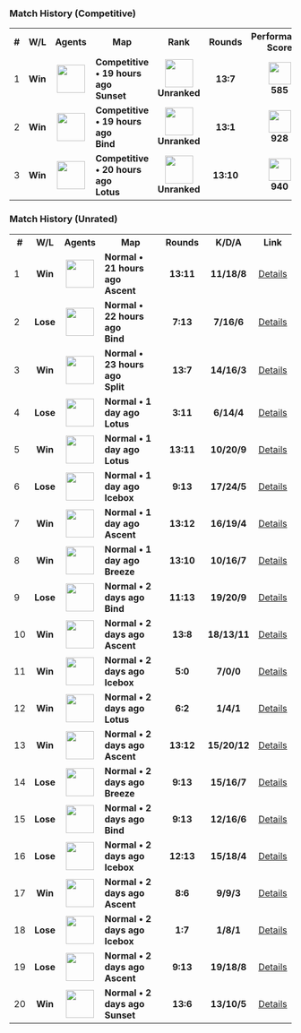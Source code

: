 <h3>Match History (Competitive)</h3>
<table>
  <tr>
    <th>#</th>
    <th>W/L</th>
    <th>Agents</th>
    <th>Map</th>
    <th>Rank</th>
    <th>Rounds</th>
    <th>Performance Score</th>
    <th>K/D/A</th>
    <th>Link</th>
  </tr><tr>
      <td>1</td>
      <td align="center">
        <b>Win</b>
      </td><td align="center">
          <img src="https://titles.trackercdn.com/valorant-api/agents/add6443a-41bd-e414-f6ad-e58d267f4e95/displayicon.png" width="50">
        </td>
        <td>
          <b>
            Competitive • 19 hours ago
            <br>
            Sunset
          </b>
        </td>
        <td align="center">
          <img src="https://trackercdn.com/cdn/tracker.gg/valorant/icons/tiersv2/0.png" width="50">
          <br>
          <b>Unranked</b>
        </td>
        <td align="center">
          <b>13:7</b>
        </td>
        <td align="center">
          <img src="https://trackercdn.com/cdn/tracker.gg/img/tracker-score/trn-rating-b.svg" width="40">
          <br>
          <b>585</b>
        </td>
        <td align="center">
          <b>15/13/3</b>
        </td>
        <td>
          <a href="./matches/compe/0d9eaad3-41cc-48b7-ac4a-0d658d8666e3.md">
            Details
          </a>
        </td></tr><tr>
      <td>2</td>
      <td align="center">
        <b>Win</b>
      </td><td align="center">
          <img src="https://titles.trackercdn.com/valorant-api/agents/8e253930-4c05-31dd-1b6c-968525494517/displayicon.png" width="50">
        </td>
        <td>
          <b>
            Competitive • 19 hours ago
            <br>
            Bind
          </b>
        </td>
        <td align="center">
          <img src="https://trackercdn.com/cdn/tracker.gg/valorant/icons/tiersv2/0.png" width="50">
          <br>
          <b>Unranked</b>
        </td>
        <td align="center">
          <b>13:1</b>
        </td>
        <td align="center">
          <img src="https://trackercdn.com/cdn/tracker.gg/img/tracker-score/trn-rating-s.svg" width="40">
          <br>
          <b>928</b>
        </td>
        <td align="center">
          <b>14/3/5</b>
        </td>
        <td>
          <a href="./matches/compe/289b942a-9e1e-47a9-ab0d-c6ffb659b9ad.md">
            Details
          </a>
        </td></tr><tr>
      <td>3</td>
      <td align="center">
        <b>Win</b>
      </td><td align="center">
          <img src="https://titles.trackercdn.com/valorant-api/agents/add6443a-41bd-e414-f6ad-e58d267f4e95/displayicon.png" width="50">
        </td>
        <td>
          <b>
            Competitive • 20 hours ago
            <br>
            Lotus
          </b>
        </td>
        <td align="center">
          <img src="https://trackercdn.com/cdn/tracker.gg/valorant/icons/tiersv2/0.png" width="50">
          <br>
          <b>Unranked</b>
        </td>
        <td align="center">
          <b>13:10</b>
        </td>
        <td align="center">
          <img src="https://trackercdn.com/cdn/tracker.gg/img/tracker-score/trn-rating-s.svg" width="40">
          <br>
          <b>940</b>
        </td>
        <td align="center">
          <b>27/11/5</b>
        </td>
        <td>
          <a href="./matches/compe/9ce6dd8f-6621-4adc-a0d4-a7b8f212c8a0.md">
            Details
          </a>
        </td></tr></table>

<h3>Match History (Unrated)</h3>
<table>
  <tr>
    <th>#</th>
    <th>W/L</th>
    <th>Agents</th>
    <th>Map</th>
    <th>Rounds</th>
    <th>K/D/A</th>
    <th>Link</th>
  </tr><tr>
      <td>1</td>
      <td align="center">
        <b>Win</b>
      </td><td align="center">
          <img src="https://titles.trackercdn.com/valorant-api/agents/8e253930-4c05-31dd-1b6c-968525494517/displayicon.png" width="50">
        </td>
        <td>
          <b>
            Normal • 21 hours ago
            <br>
            Ascent
          </b>
        </td>
        <td align="center">
          <b>13:11</b>
        </td>
        <td align="center">
          <b>11/18/8</b>
        </td>
        <td>
          <a href="./matches/unrated/1a527088-691e-480a-8647-ec79a5c71e5d.md">
            Details
          </a>
        </td></tr><tr>
      <td>2</td>
      <td align="center">
        <b>Lose</b>
      </td><td align="center">
          <img src="https://titles.trackercdn.com/valorant-api/agents/117ed9e3-49f3-6512-3ccf-0cada7e3823b/displayicon.png" width="50">
        </td>
        <td>
          <b>
            Normal • 22 hours ago
            <br>
            Bind
          </b>
        </td>
        <td align="center">
          <b>7:13</b>
        </td>
        <td align="center">
          <b>7/16/6</b>
        </td>
        <td>
          <a href="./matches/unrated/66671df3-7b5a-4ef3-89bb-81366c7d1696.md">
            Details
          </a>
        </td></tr><tr>
      <td>3</td>
      <td align="center">
        <b>Win</b>
      </td><td align="center">
          <img src="https://titles.trackercdn.com/valorant-api/agents/a3bfb853-43b2-7238-a4f1-ad90e9e46bcc/displayicon.png" width="50">
        </td>
        <td>
          <b>
            Normal • 23 hours ago
            <br>
            Split
          </b>
        </td>
        <td align="center">
          <b>13:7</b>
        </td>
        <td align="center">
          <b>14/16/3</b>
        </td>
        <td>
          <a href="./matches/unrated/09f8822a-4620-41b5-bde8-01d3bc69ff23.md">
            Details
          </a>
        </td></tr><tr>
      <td>4</td>
      <td align="center">
        <b>Lose</b>
      </td><td align="center">
          <img src="https://titles.trackercdn.com/valorant-api/agents/add6443a-41bd-e414-f6ad-e58d267f4e95/displayicon.png" width="50">
        </td>
        <td>
          <b>
            Normal • 1 day ago
            <br>
            Lotus
          </b>
        </td>
        <td align="center">
          <b>3:11</b>
        </td>
        <td align="center">
          <b>6/14/4</b>
        </td>
        <td>
          <a href="./matches/unrated/4be755d0-ed7a-4fe6-a9a8-32c07512b98e.md">
            Details
          </a>
        </td></tr><tr>
      <td>5</td>
      <td align="center">
        <b>Win</b>
      </td><td align="center">
          <img src="https://titles.trackercdn.com/valorant-api/agents/1dbf2edd-4729-0984-3115-daa5eed44993/displayicon.png" width="50">
        </td>
        <td>
          <b>
            Normal • 1 day ago
            <br>
            Lotus
          </b>
        </td>
        <td align="center">
          <b>13:11</b>
        </td>
        <td align="center">
          <b>10/20/9</b>
        </td>
        <td>
          <a href="./matches/unrated/c677a38a-71ec-4626-84ce-646f0d433656.md">
            Details
          </a>
        </td></tr><tr>
      <td>6</td>
      <td align="center">
        <b>Lose</b>
      </td><td align="center">
          <img src="https://titles.trackercdn.com/valorant-api/agents/1dbf2edd-4729-0984-3115-daa5eed44993/displayicon.png" width="50">
        </td>
        <td>
          <b>
            Normal • 1 day ago
            <br>
            Icebox
          </b>
        </td>
        <td align="center">
          <b>9:13</b>
        </td>
        <td align="center">
          <b>17/24/5</b>
        </td>
        <td>
          <a href="./matches/unrated/5d5305dc-aa08-47b9-a3f9-c5f1c42a07cd.md">
            Details
          </a>
        </td></tr><tr>
      <td>7</td>
      <td align="center">
        <b>Win</b>
      </td><td align="center">
          <img src="https://titles.trackercdn.com/valorant-api/agents/8e253930-4c05-31dd-1b6c-968525494517/displayicon.png" width="50">
        </td>
        <td>
          <b>
            Normal • 1 day ago
            <br>
            Ascent
          </b>
        </td>
        <td align="center">
          <b>13:12</b>
        </td>
        <td align="center">
          <b>16/19/4</b>
        </td>
        <td>
          <a href="./matches/unrated/3c77008e-01f6-40c4-91c0-43b350c89f86.md">
            Details
          </a>
        </td></tr><tr>
      <td>8</td>
      <td align="center">
        <b>Win</b>
      </td><td align="center">
          <img src="https://titles.trackercdn.com/valorant-api/agents/117ed9e3-49f3-6512-3ccf-0cada7e3823b/displayicon.png" width="50">
        </td>
        <td>
          <b>
            Normal • 1 day ago
            <br>
            Breeze
          </b>
        </td>
        <td align="center">
          <b>13:10</b>
        </td>
        <td align="center">
          <b>10/16/7</b>
        </td>
        <td>
          <a href="./matches/unrated/9fe88671-7a0e-4fb3-952a-14607bef5678.md">
            Details
          </a>
        </td></tr><tr>
      <td>9</td>
      <td align="center">
        <b>Lose</b>
      </td><td align="center">
          <img src="https://titles.trackercdn.com/valorant-api/agents/1dbf2edd-4729-0984-3115-daa5eed44993/displayicon.png" width="50">
        </td>
        <td>
          <b>
            Normal • 2 days ago
            <br>
            Bind
          </b>
        </td>
        <td align="center">
          <b>11:13</b>
        </td>
        <td align="center">
          <b>19/20/9</b>
        </td>
        <td>
          <a href="./matches/unrated/696f39c7-f34b-4c9c-9e72-8ab2c983fd1d.md">
            Details
          </a>
        </td></tr><tr>
      <td>10</td>
      <td align="center">
        <b>Win</b>
      </td><td align="center">
          <img src="https://titles.trackercdn.com/valorant-api/agents/1dbf2edd-4729-0984-3115-daa5eed44993/displayicon.png" width="50">
        </td>
        <td>
          <b>
            Normal • 2 days ago
            <br>
            Ascent
          </b>
        </td>
        <td align="center">
          <b>13:8</b>
        </td>
        <td align="center">
          <b>18/13/11</b>
        </td>
        <td>
          <a href="./matches/unrated/65ff14fe-4f3e-4cda-bd59-1fbac415b9d7.md">
            Details
          </a>
        </td></tr><tr>
      <td>11</td>
      <td align="center">
        <b>Win</b>
      </td><td align="center">
          <img src="https://titles.trackercdn.com/valorant-api/agents/a3bfb853-43b2-7238-a4f1-ad90e9e46bcc/displayicon.png" width="50">
        </td>
        <td>
          <b>
            Normal • 2 days ago
            <br>
            Icebox
          </b>
        </td>
        <td align="center">
          <b>5:0</b>
        </td>
        <td align="center">
          <b>7/0/0</b>
        </td>
        <td>
          <a href="./matches/unrated/54a2a381-c315-44e6-807b-d1edd747db66.md">
            Details
          </a>
        </td></tr><tr>
      <td>12</td>
      <td align="center">
        <b>Win</b>
      </td><td align="center">
          <img src="https://titles.trackercdn.com/valorant-api/agents/add6443a-41bd-e414-f6ad-e58d267f4e95/displayicon.png" width="50">
        </td>
        <td>
          <b>
            Normal • 2 days ago
            <br>
            Lotus
          </b>
        </td>
        <td align="center">
          <b>6:2</b>
        </td>
        <td align="center">
          <b>1/4/1</b>
        </td>
        <td>
          <a href="./matches/unrated/698ed63a-d0af-4e3d-8f8a-98c41d4d0258.md">
            Details
          </a>
        </td></tr><tr>
      <td>13</td>
      <td align="center">
        <b>Win</b>
      </td><td align="center">
          <img src="https://titles.trackercdn.com/valorant-api/agents/1dbf2edd-4729-0984-3115-daa5eed44993/displayicon.png" width="50">
        </td>
        <td>
          <b>
            Normal • 2 days ago
            <br>
            Ascent
          </b>
        </td>
        <td align="center">
          <b>13:12</b>
        </td>
        <td align="center">
          <b>15/20/12</b>
        </td>
        <td>
          <a href="./matches/unrated/1fe46391-685f-40aa-8550-e9f53f9bb231.md">
            Details
          </a>
        </td></tr><tr>
      <td>14</td>
      <td align="center">
        <b>Lose</b>
      </td><td align="center">
          <img src="https://titles.trackercdn.com/valorant-api/agents/a3bfb853-43b2-7238-a4f1-ad90e9e46bcc/displayicon.png" width="50">
        </td>
        <td>
          <b>
            Normal • 2 days ago
            <br>
            Breeze
          </b>
        </td>
        <td align="center">
          <b>9:13</b>
        </td>
        <td align="center">
          <b>15/16/7</b>
        </td>
        <td>
          <a href="./matches/unrated/f834a362-50f4-4528-95c9-3645e24761d7.md">
            Details
          </a>
        </td></tr><tr>
      <td>15</td>
      <td align="center">
        <b>Lose</b>
      </td><td align="center">
          <img src="https://titles.trackercdn.com/valorant-api/agents/8e253930-4c05-31dd-1b6c-968525494517/displayicon.png" width="50">
        </td>
        <td>
          <b>
            Normal • 2 days ago
            <br>
            Bind
          </b>
        </td>
        <td align="center">
          <b>9:13</b>
        </td>
        <td align="center">
          <b>12/16/6</b>
        </td>
        <td>
          <a href="./matches/unrated/b4391013-2d07-4112-97ae-ba9a0df229d5.md">
            Details
          </a>
        </td></tr><tr>
      <td>16</td>
      <td align="center">
        <b>Lose</b>
      </td><td align="center">
          <img src="https://titles.trackercdn.com/valorant-api/agents/8e253930-4c05-31dd-1b6c-968525494517/displayicon.png" width="50">
        </td>
        <td>
          <b>
            Normal • 2 days ago
            <br>
            Icebox
          </b>
        </td>
        <td align="center">
          <b>12:13</b>
        </td>
        <td align="center">
          <b>15/18/4</b>
        </td>
        <td>
          <a href="./matches/unrated/32b08217-92a5-460e-8ee2-2a820b36fc37.md">
            Details
          </a>
        </td></tr><tr>
      <td>17</td>
      <td align="center">
        <b>Win</b>
      </td><td align="center">
          <img src="https://titles.trackercdn.com/valorant-api/agents/a3bfb853-43b2-7238-a4f1-ad90e9e46bcc/displayicon.png" width="50">
        </td>
        <td>
          <b>
            Normal • 2 days ago
            <br>
            Ascent
          </b>
        </td>
        <td align="center">
          <b>8:6</b>
        </td>
        <td align="center">
          <b>9/9/3</b>
        </td>
        <td>
          <a href="./matches/unrated/77e6411f-7afa-499e-81a1-f611c9ad064d.md">
            Details
          </a>
        </td></tr><tr>
      <td>18</td>
      <td align="center">
        <b>Lose</b>
      </td><td align="center">
          <img src="https://titles.trackercdn.com/valorant-api/agents/a3bfb853-43b2-7238-a4f1-ad90e9e46bcc/displayicon.png" width="50">
        </td>
        <td>
          <b>
            Normal • 2 days ago
            <br>
            Icebox
          </b>
        </td>
        <td align="center">
          <b>1:7</b>
        </td>
        <td align="center">
          <b>1/8/1</b>
        </td>
        <td>
          <a href="./matches/unrated/247446c7-7597-491c-aa1f-cb7c636b8781.md">
            Details
          </a>
        </td></tr><tr>
      <td>19</td>
      <td align="center">
        <b>Lose</b>
      </td><td align="center">
          <img src="https://titles.trackercdn.com/valorant-api/agents/8e253930-4c05-31dd-1b6c-968525494517/displayicon.png" width="50">
        </td>
        <td>
          <b>
            Normal • 2 days ago
            <br>
            Ascent
          </b>
        </td>
        <td align="center">
          <b>9:13</b>
        </td>
        <td align="center">
          <b>19/18/8</b>
        </td>
        <td>
          <a href="./matches/unrated/8dddcdcc-ce5d-48b7-b85e-26f63c823f46.md">
            Details
          </a>
        </td></tr><tr>
      <td>20</td>
      <td align="center">
        <b>Win</b>
      </td><td align="center">
          <img src="https://titles.trackercdn.com/valorant-api/agents/320b2a48-4d9b-a075-30f1-1f93a9b638fa/displayicon.png" width="50">
        </td>
        <td>
          <b>
            Normal • 2 days ago
            <br>
            Sunset
          </b>
        </td>
        <td align="center">
          <b>13:6</b>
        </td>
        <td align="center">
          <b>13/10/5</b>
        </td>
        <td>
          <a href="./matches/unrated/9ea601a9-b8a6-44fd-a2d7-9a9314891894.md">
            Details
          </a>
        </td></tr></table>
